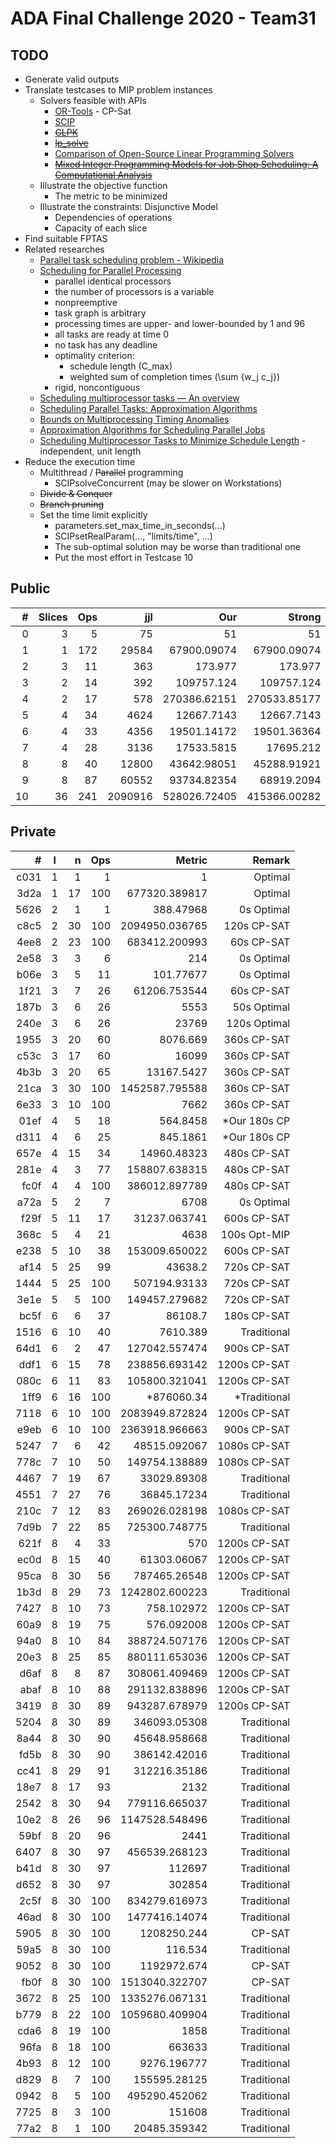 # ADA Final Challenge 2020 - Team31 #

## TODO
* Generate valid outputs
* Translate testcases to MIP problem instances
    * Solvers feasible with APIs
        * [OR-Tools](https://developers.google.com/optimization "Google OR-Tools") - CP-Sat
        * [SCIP](https://www.scipopt.org/ "Solving Constraint Integer Programs")
        * ~~[GLPK](https://www.gnu.org/software/glpk/ "GNU Linear Programming Kit")~~
        * ~~[lp_solve](http://lpsolve.sourceforge.net/5.5/ "MILP solver")~~
        * [Comparison of Open-Source Linear Programming Solvers](https://prod-ng.sandia.gov/techlib-noauth/access-control.cgi/2013/138847.pdf)
        * ~~[Mixed Integer Programming Models for Job Shop Scheduling: A Computational Analysis](https://tidel.mie.utoronto.ca/pubs/JSP_CandOR_2016.pdf)~~
    * Illustrate the objective function
        * The metric to be minimized
    * Illustrate the constraints: Disjunctive Model
        * Dependencies of operations
        * Capacity of each slice
* Find suitable FPTAS
* Related researches
    * [Parallel task scheduling problem - Wikipedia](https://en.wikipedia.org/wiki/Parallel_task_scheduling_problem)
    * [Scheduling for Parallel Processing](https://link.springer.com/book/10.1007%2F978-1-84882-310-5)
        * parallel identical processors
        * the number of processors is a variable
        * nonpreemptive
        * task graph is arbitrary
        * processing times are upper- and lower-bounded by 1 and 96
        * all tasks are ready at time 0
        * no task has any deadline
        * optimality criterion:
            * schedule length (C_max)
            * weighted sum of completion times (\sum {w_j c_j})
        * rigid, noncontiguous
    * [Scheduling multiprocessor tasks — An overview](https://www.sciencedirect.com/science/article/pii/0377221796001233)
    * [Scheduling Parallel Tasks: Approximation Algorithms](https://hal.inria.fr/hal-00003126/)
    * [Bounds on Multiprocessing Timing Anomalies](https://epubs.siam.org/doi/abs/10.1137/0117039)
    * [Approximation Algorithms for Scheduling Parallel Jobs](https://epubs.siam.org/doi/10.1137/080736491)
    * [Scheduling Multiprocessor Tasks to Minimize Schedule Length](https://ieeexplore.ieee.org/document/1676781) - independent, unit length
* Reduce the execution time
    * Multithread / ~~Parallel~~ programming
        * SCIPsolveConcurrent (may be slower on Workstations)
    * ~~Divide & Conquer~~
    * ~~Branch pruning~~
    * Set the time limit explicitly
        * parameters.set_max_time_in_seconds(...)
        * SCIPsetRealParam(..., "limits/time", ...)
        * The sub-optimal solution may be worse than traditional one
        * Put the most effort in Testcase 10

## Public
 \# | Slices | Ops |     jjl |          Our |       Strong | Remark
--: | -----: | --: | ------: | -----------: | -----------: | -----:
  0 |      3 |   5 |      75 |     51       |     51       |    Opt
  1 |      1 | 172 |   29584 |  67900.09074 |  67900.09074 |    Opt
  2 |      3 |  11 |     363 |    173.977   |    173.977   |    Opt
  3 |      2 |  14 |     392 | 109757.124   | 109757.124   |    Opt
  4 |      2 |  17 |     578 | 270386.62151 | 270533.85177 |    Opt
  5 |      4 |  34 |    4624 |  12667.7143  |  12667.7143  |    Opt
  6 |      4 |  33 |    4356 |  19501.14172 |  19501.36364 |    Opt
  7 |      4 |  28 |    3136 |  17533.5815  |  17695.212   |    Opt
  8 |      8 |  40 |   12800 |  43642.98051 |  45288.91921 | Strong
  9 |      8 |  87 |   60552 |  93734.82354 |  68919.2094  |   Trad
 10 |     36 | 241 | 2090916 | 528026.72405 | 415366.00282 |   Trad

## Private
  \# | l |  n | Ops |          Metric |       Remark
---: | - | -: | --: | --------------: | -----------:
c031 | 1 |  1 |   1 |        1        |      Optimal
3d2a | 1 | 17 | 100 |   677320.389817 |      Optimal
5626 | 2 |  1 |   1 |      388.47968  |   0s Optimal
c8c5 | 2 | 30 | 100 |  2094950.036765 |  120s CP-SAT
4ee8 | 2 | 23 | 100 |   683412.200993 |   60s CP-SAT
2e58 | 3 |  3 |   6 |      214        |   0s Optimal
b06e | 3 |  5 |  11 |      101.77677  |   0s Optimal
1f21 | 3 |  7 |  26 |    61206.753544 |   60s CP-SAT
187b | 3 |  6 |  26 |     5553        |  50s Optimal
240e | 3 |  6 |  26 |    23769        | 120s Optimal
1955 | 3 | 20 |  60 |     8076.669    |  360s CP-SAT
c53c | 3 | 17 |  60 |    16099        |  360s CP-SAT
4b3b | 3 | 20 |  65 |    13167.5427   |  360s CP-SAT
21ca | 3 | 30 | 100 |  1452587.795588 |  360s CP-SAT
6e33 | 3 | 10 | 100 |     7662        |  360s CP-SAT
01ef | 4 |  5 |  18 |      564.8458   | *Our 180s CP
d311 | 4 |  6 |  25 |      845.1861   | *Our 180s CP
657e | 4 | 15 |  34 |    14960.48323  |  480s CP-SAT
281e | 4 |  3 |  77 |   158807.638315 |  480s CP-SAT
fc0f | 4 |  4 | 100 |   386012.897789 |  480s CP-SAT
a72a | 5 |  2 |   7 |     6708        |   0s Optimal
f29f | 5 | 11 |  17 |    31237.063741 |  600s CP-SAT
368c | 5 |  4 |  21 |     4638        | 100s Opt-MIP
e238 | 5 | 10 |  38 |   153009.650022 |  600s CP-SAT
af14 | 5 | 25 |  99 |    43638.2      |  720s CP-SAT
1444 | 5 | 25 | 100 |   507194.93133  |  720s CP-SAT
3e1e | 5 |  5 | 100 |   149457.279682 |  720s CP-SAT
bc5f | 6 |  6 |  37 |    86108.7      |  180s CP-SAT
1516 | 6 | 10 |  40 |     7610.389    |  Traditional
64d1 | 6 |  2 |  47 |   127042.557474 |  900s CP-SAT
ddf1 | 6 | 15 |  78 |   238856.693142 | 1200s CP-SAT
080c | 6 | 11 |  83 |   105800.321041 | 1200s CP-SAT
1ff9 | 6 | 16 | 100 |  *876060.34     | *Traditional
7118 | 6 | 10 | 100 |  2083949.872824 | 1200s CP-SAT
e9eb | 6 | 10 | 100 |  2363918.966663 |  900s CP-SAT
5247 | 7 |  6 |  42 |    48515.092067 | 1080s CP-SAT
778c | 7 | 10 |  50 |   149754.138889 | 1080s CP-SAT
4467 | 7 | 19 |  67 |    33029.89308  |  Traditional
4551 | 7 | 27 |  76 |    36845.17234  |  Traditional
210c | 7 | 12 |  83 |   269026.028198 | 1080s CP-SAT
7d9b | 7 | 22 |  85 |   725300.748775 |  Traditional
621f | 8 |  4 |  33 |      570        | 1200s CP-SAT
ec0d | 8 | 15 |  40 |    61303.06067  | 1200s CP-SAT
95ca | 8 | 30 |  56 |   787465.26548  | 1200s CP-SAT
1b3d | 8 | 29 |  73 |  1242802.600223 |  Traditional
7427 | 8 | 10 |  73 |      758.102972 | 1200s CP-SAT
60a9 | 8 | 19 |  75 |      576.092008 | 1200s CP-SAT
94a0 | 8 | 10 |  84 |   388724.507176 | 1200s CP-SAT
20e3 | 8 | 25 |  85 |   880111.653036 | 1200s CP-SAT
d6af | 8 |  8 |  87 |   308061.409469 | 1200s CP-SAT
abaf | 8 | 10 |  88 |   291132.838896 | 1200s CP-SAT
3419 | 8 | 30 |  89 |   943287.678979 | 1200s CP-SAT
5204 | 8 | 30 |  89 |   346093.05308  |  Traditional
8a44 | 8 | 30 |  90 |    45648.958668 |  Traditional
fd5b | 8 | 30 |  90 |   386142.42016  |  Traditional
cc41 | 8 | 29 |  91 |   312216.35186  |  Traditional
18e7 | 8 | 17 |  93 |     2132        |  Traditional
2542 | 8 | 30 |  94 |   779116.665037 |  Traditional
10e2 | 8 | 26 |  96 |  1147528.548496 |  Traditional
59bf | 8 | 20 |  96 |     2441        |  Traditional
6407 | 8 | 30 |  97 |   456539.268123 |  Traditional
b41d | 8 | 30 |  97 |   112697        |  Traditional
d652 | 8 | 30 |  97 |   302854        |  Traditional
2c5f | 8 | 30 | 100 |   834279.616973 |  Traditional
46ad | 8 | 30 | 100 |  1477416.14074  |  Traditional
5905 | 8 | 30 | 100 |  1208250.244    |       CP-SAT
59a5 | 8 | 30 | 100 |      116.534    |  Traditional
9052 | 8 | 30 | 100 |  1192972.674    |       CP-SAT
fb0f | 8 | 30 | 100 |  1513040.322707 |       CP-SAT
3672 | 8 | 25 | 100 |  1335276.067131 |  Traditional
b779 | 8 | 22 | 100 |  1059680.409904 |  Traditional
cda6 | 8 | 19 | 100 |     1858        |  Traditional
96fa | 8 | 18 | 100 |   663633        |  Traditional
4b93 | 8 | 12 | 100 |     9276.196777 |  Traditional
d829 | 8 |  7 | 100 |   155595.28125  |  Traditional
0942 | 8 |  5 | 100 |   495290.452062 |  Traditional
7725 | 8 |  3 | 100 |   151608        |  Traditional
77a2 | 8 |  1 | 100 |    20485.359342 |  Traditional
